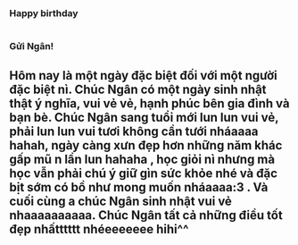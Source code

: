<!DOCTYPE html>
<html lang="en">
	<head>
		<meta charset="UTF-8" />
		<meta http-equiv="X-UA-Compatible" content="IE=edge" />
		<meta name="viewport" content="width=device-width, initial-scale=1.0" />
		<link rel="stylesheet" href="style.css" />
		<link
			rel="stylesheet"
			href="https://cdnjs.cloudflare.com/ajax/libs/font-awesome/6.2.1/css/all.min.css"
			integrity="sha512-MV7K8+y+gLIBoVD59lQIYicR65iaqukzvf/nwasF0nqhPay5w/9lJmVM2hMDcnK1OnMGCdVK+iQrJ7lzPJQd1w=="
			crossorigin="anonymous"
			referrerpolicy="no-referrer"
		/>
		<title>Happy birthday</title>
	</head>
	<body>
		<div class="container">
			<div class="boxcontainer">
				<div class="image">
					<img src="flag.png" alt="" />
				</div>
				<div class="text-happybirthday">
					<img src="texthappy.png" alt="" />
				</div>
				<div class="cake">
					<img src="cake.png" alt="" />
				</div>
				<div class="box-balloon">
					<div class="balloon-item1">
						<img src="balloon.png" alt="" />
					</div>
					<div class="balloon-item1">
						<img src="balloon.png" alt="" />
					</div>
				</div>
				<div class="box-cloud">
					<div class="cloud">
						<img src="cloud.png" alt="" />
					</div>
					<div class="cloud">
						<img src="cloud.png" alt="" />
					</div>
				</div>
				<div class="box-firework">
					<div class="firework">
						<img src="firework.png" alt="" />
						<img src="firework1.png" alt="" id="firework1" />
					</div>
					<div class="firework">
						<img src="firework.png" alt="" />
						<img src="firework1.png" alt="" id="firework1" />
					</div>
				</div>
				<div class="paperCannons">
					<img src="paperCannons1.png" alt="" />
				</div>
				<div class="box-giftbox">
					<img src="giftbox.png" alt="" />
					<img src="giftbox.png" alt="" />
					<img src="giftbox.png" alt="" />
					<img src="giftbox.png" alt="" />
					<img src="giftbox.png" alt="" />
					<img src="giftbox.png" alt="" />
				</div>
				<div class="mail">
					<i class="fa-regular fa-envelope"></i>
				</div>
				<div class="boxcute">
					<div class="cute1">
						<img src="cute.png" alt="" />
					</div>
					<div class="cute2">
						<img src="cute.png" alt="" />
					</div>
				</div>
			</div>
			<div class="boxMail">
				<i class="fa-solid fa-xmark"></i>
				<div class="boxMail-container">
					<div class="card1">
						<div class="userImg">
							<img src="Picture3.jpg" alt="" />
						</div>
						<h3>Happy birthday</h3>
						<div class="imageCute">
							<img src="cute1.png" alt="" />
						</div>
					</div>
					<div class="card2">
						<div class="card2-content">
							<h3>Gửi Ngân!</h3>
							<h2>
								Hôm nay là một ngày đặc biệt đối với một người đặc biệt nì. Chúc
								Ngân có một ngày sinh nhật thật ý nghĩa, vui vẻ vẻ, hạnh phúc bên
								gia đình và bạn bè. Chúc Ngân sang tuổi mới lun lun vui vẻ, phải
								lun lun vui tươi không cần tưới nháaaaa hahah, ngày càng xưn đẹp
								hơn những năm khác gấp mũ n lần lun  hahaha ,
								học giỏi nì nhưng mà học vẫn phải chú ý giữ gìn sức khỏe nhé
								và đặc bịt sớm có bồ như mong muốn nháaaaa:3 . Và
								cuối cùng a chúc Ngân sinh nhật vui vẻ nhaaaaaaaaaa.
								Chúc Ngân tất cả những điều tốt đẹp nhấtttttt nhéeeeeeee hihi^^
							</h2>
							<div class="imageCute2">
								<img src="cute2.png" alt="" />
							</div>
						</div>
					</div>
				</div>
			</div>
		</div>
	</body>
	<script>
		document.addEventListener('mousemove', function (e) {
			let body = document.querySelector('body');
			let heart = document.createElement('span');
			let x = e.offsetX;
			let y = e.offsetY;
			heart.style.left = x + 'px';
			heart.style.top = y + 'px';
			let size = Math.random() * 10;
			heart.style.width = 4 * size + 'px';
			heart.style.height = 4 * size + 'px';
			let transformValue = Math.random() * 360;
			heart.style.transform = 'rotate(' + transformValue + 'deg)';
			body.appendChild(heart);
			setTimeout(function () {
				heart.remove();
			}, 1000);
		});
		let mailBox = document.querySelector('.mail');
		let boxmail = document.querySelector('.boxMail');
		var close = document.querySelector('.fa-xmark');
		mailBox.onclick = function () {
			mailBox.classList.toggle('active');
			boxmail.classList.add('active');
		};
		close.addEventListener('click', function () {
			boxmail.classList.remove('active');
		});
	</script>
</html>

